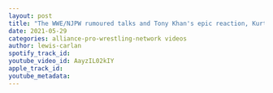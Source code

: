 ```yaml
---
layout: post
title: "The WWE/NJPW rumoured talks and Tony Khan's epic reaction, Kurt Angle wants 1 more match? and more"
date: 2021-05-29
categories: alliance-pro-wrestling-network videos
author: lewis-carlan
spotify_track_id: 
youtube_video_id: AayzIL02kIY
apple_track_id: 
youtube_metadata: 
---
```

